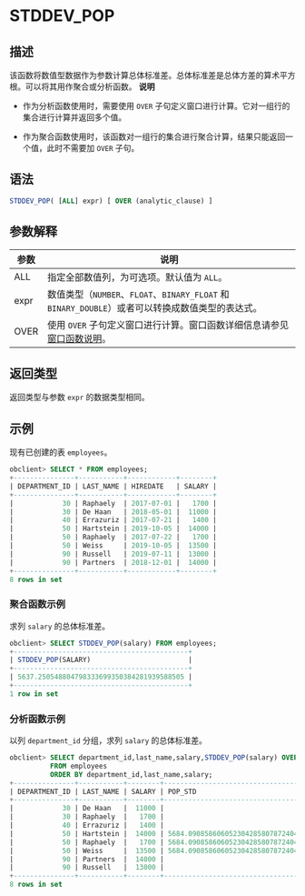 STDDEV_POP 
===============================



描述 
-----------------------

该函数将数值型数据作为参数计算总体标准差。总体标准差是总体方差的算术平方根。可以将其用作聚合或分析函数。
**说明**



* 作为分析函数使用时，需要使用 `OVER` 子句定义窗口进行计算。它对一组行的集合进行计算并返回多个值。

  

* 作为聚合函数使用时，该函数对一组行的集合进行聚合计算，结果只能返回一个值，此时不需要加 `OVER` 子句。

  




语法 
-----------------------

```sql
STDDEV_POP( [ALL] expr) [ OVER (analytic_clause) ]
```



参数解释 
-------------------------



|  参数  |                                           说明                                            |
|------|-----------------------------------------------------------------------------------------|
| ALL  | 指定全部数值列，为可选项。默认值为 `ALL`。                                                                |
| expr | 数值类型（`NUMBER`、`FLOAT`、`BINARY_FLOAT` 和 `BINARY_DOUBLE`）或者可以转换成数值类型的表达式。                 |
| OVER | 使用 `OVER` 子句定义窗口进行计算。窗口函数详细信息请参见 [窗口函数说明](../4.analysis-functions-2/1.window-function-description.md)。 |



返回类型 
-------------------------

返回类型与参数 `expr` 的数据类型相同。

示例 
-----------------------

现有已创建的表 `employees`。

```sql
obclient> SELECT * FROM employees;
+---------------+-----------+------------+--------+
| DEPARTMENT_ID | LAST_NAME | HIREDATE   | SALARY |
+---------------+-----------+------------+--------+
|            30 | Raphaely  | 2017-07-01 |   1700 |
|            30 | De Haan   | 2018-05-01 |  11000 |
|            40 | Errazuriz | 2017-07-21 |   1400 |
|            50 | Hartstein | 2019-10-05 |  14000 |
|            50 | Raphaely  | 2017-07-22 |   1700 |
|            50 | Weiss     | 2019-10-05 |  13500 |
|            90 | Russell   | 2019-07-11 |  13000 |
|            90 | Partners  | 2018-12-01 |  14000 |
+---------------+-----------+------------+--------+
8 rows in set
```



### 聚合函数示例 

求列 `salary` 的总体标准差。

```sql
obclient> SELECT STDDEV_POP(salary) FROM employees;
+-------------------------------------------+
| STDDEV_POP(SALARY)                        |
+-------------------------------------------+
| 5637.250548804798333699350384281939588505 |
+-------------------------------------------+
1 row in set
```



### 分析函数示例 

以列 `department_id` 分组，求列 `salary` 的总体标准差。

```sql
obclient> SELECT department_id,last_name,salary,STDDEV_POP(salary) OVER (PARTITION BY department_id) AS pop_std
          FROM employees
          ORDER BY department_id,last_name,salary;
+---------------+-----------+--------+-------------------------------------------+
| DEPARTMENT_ID | LAST_NAME | SALARY | POP_STD                                   |
+---------------+-----------+--------+-------------------------------------------+
|            30 | De Haan   |  11000 |                                      4650 |
|            30 | Raphaely  |   1700 |                                      4650 |
|            40 | Errazuriz |   1400 |                                         0 |
|            50 | Hartstein |  14000 | 5684.090858606052304285807872404592677763 |
|            50 | Raphaely  |   1700 | 5684.090858606052304285807872404592677763 |
|            50 | Weiss     |  13500 | 5684.090858606052304285807872404592677763 |
|            90 | Partners  |  14000 |                                       500 |
|            90 | Russell   |  13000 |                                       500 |
+---------------+-----------+--------+-------------------------------------------+
8 rows in set
```


